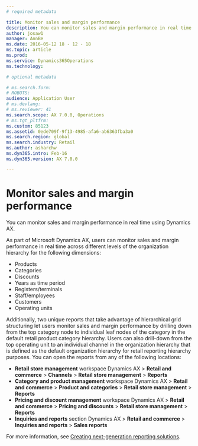 ```yaml
---
# required metadata

title: Monitor sales and margin performance
description: You can monitor sales and margin performance in real time using Dynamics AX.
author: josaw1
manager: AnnBe
ms.date: 2016-05-12 18 - 12 - 18
ms.topic: article
ms.prod: 
ms.service: Dynamics365Operations
ms.technology: 

# optional metadata

# ms.search.form: 
# ROBOTS: 
audience: Application User
# ms.devlang: 
# ms.reviewer: 41
ms.search.scope: AX 7.0.0, Operations
# ms.tgt_pltfrm: 
ms.custom: 85123
ms.assetid: 0ede709f-9f13-4985-afa6-ab6363fba3a0
ms.search.region: global
ms.search.industry: Retail
ms.author: asharchw
ms.dyn365.intro: Feb-16
ms.dyn365.version: AX 7.0.0

---
```


# Monitor sales and margin performance

You can monitor sales and margin performance in real time using Dynamics AX.

As part of Microsoft Dynamics AX, users can monitor sales and margin performance in real time across different levels of the organization hierarchy for the following dimensions:

-   Products
-   Categories
-   Discounts
-   Years as time period
-   Registers/terminals
-   Staff/employees
-   Customers
-   Operating units

Additionally, two unique reports that take advantage of hierarchical grid structuring let users monitor sales and margin performance by drilling down from the top category node to individual leaf nodes of the category in the default retail product category hierarchy. Users can also drill-down from the top operating unit to an individual channel in the organization hierarchy that is defined as the default organization hierarchy for retail reporting hierarchy purposes. You can open the reports from any of the following locations:

-   **Retail store management** workspace Dynamics AX &gt; **Retail and commerce** &gt; **Channels** &gt; **Retail store management** &gt; **Reports**
-   **Category and product management** workspace Dynamics AX &gt; **Retail and commerce** &gt; **Product and categories** &gt; **Retail store management** &gt; **Reports**
-   **Pricing and discount management** workspace Dynamics AX &gt; **Retail and commerce** &gt; **Pricing and discounts** &gt; **Retail store management** &gt; **Reports**
-   **Inquiries and reports** section Dynamics AX &gt; **Retail and commerce** &gt; **Inquiries and reports** &gt; **Sales reports**

For more information, see [Creating next-generation reporting solutions](create-nextgen-reporting-solutions.md).


